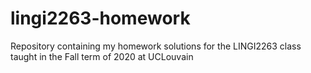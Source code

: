 # lingi2263-homework
Repository containing my homework solutions for the LINGI2263 class taught in the Fall term of 2020 at UCLouvain
